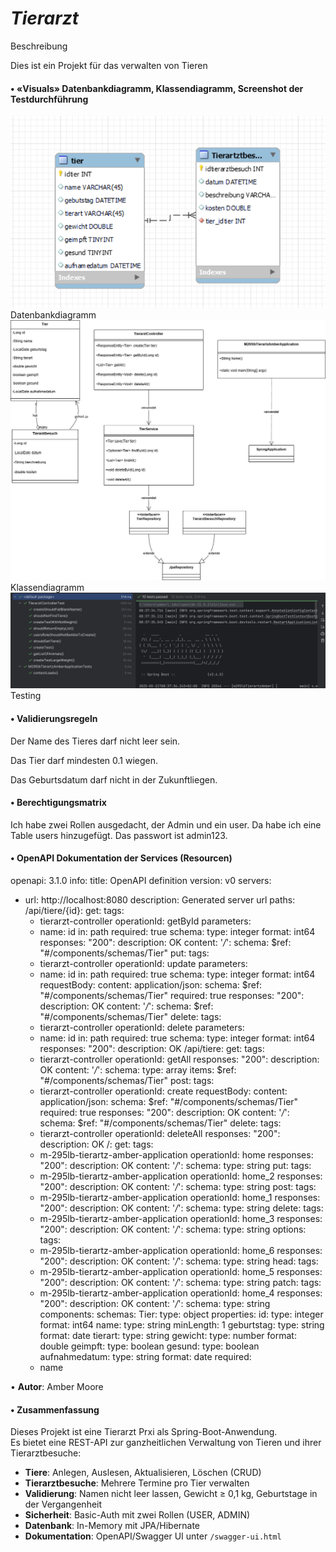 # **_Tierarzt_**

Beschreibung

Dies ist ein Projekt für das verwalten von Tieren



#### **•	«Visuals» Datenbankdiagramm, Klassendiagramm, Screenshot der Testdurchführung**

![img_3.png](img_3.png)
Datenbankdiagramm
![img_6.png](img_6.png)
Klassendiagramm
![img_5.png](img_5.png)
Testing

#### • **Validierungsregeln**

Der Name des Tieres darf nicht leer sein.

Das Tier darf mindesten 0.1 wiegen.

Das Geburtsdatum darf nicht in der Zukunftliegen.




#### •	Berechtigungsmatrix

Ich habe zwei Rollen ausgedacht, der Admin und ein user. Da habe ich eine Table users hinzugefügt.
Das passwort ist admin123.


#### **•	OpenAPI Dokumentation der Services (Resourcen)**

openapi: 3.1.0
info:
title: OpenAPI definition
version: v0
servers:
- url: http://localhost:8080
  description: Generated server url
  paths:
  /api/tiere/{id}:
  get:
  tags:
  - tierarzt-controller
  operationId: getById
  parameters:
  - name: id
  in: path
  required: true
  schema:
  type: integer
  format: int64
  responses:
  "200":
  description: OK
  content:
  '*/*':
  schema:
  $ref: "#/components/schemas/Tier"
  put:
  tags:
  - tierarzt-controller
  operationId: update
  parameters:
  - name: id
  in: path
  required: true
  schema:
  type: integer
  format: int64
  requestBody:
  content:
  application/json:
  schema:
  $ref: "#/components/schemas/Tier"
  required: true
  responses:
  "200":
  description: OK
  content:
  '*/*':
  schema:
  $ref: "#/components/schemas/Tier"
  delete:
  tags:
  - tierarzt-controller
  operationId: delete
  parameters:
  - name: id
  in: path
  required: true
  schema:
  type: integer
  format: int64
  responses:
  "200":
  description: OK
  /api/tiere:
  get:
  tags:
  - tierarzt-controller
  operationId: getAll
  responses:
  "200":
  description: OK
  content:
  '*/*':
  schema:
  type: array
  items:
  $ref: "#/components/schemas/Tier"
  post:
  tags:
  - tierarzt-controller
  operationId: create
  requestBody:
  content:
  application/json:
  schema:
  $ref: "#/components/schemas/Tier"
  required: true
  responses:
  "200":
  description: OK
  content:
  '*/*':
  schema:
  $ref: "#/components/schemas/Tier"
  delete:
  tags:
  - tierarzt-controller
  operationId: deleteAll
  responses:
  "200":
  description: OK
  /:
  get:
  tags:
  - m-295lb-tierartz-amber-application
  operationId: home
  responses:
  "200":
  description: OK
  content:
  '*/*':
  schema:
  type: string
  put:
  tags:
  - m-295lb-tierartz-amber-application
  operationId: home_2
  responses:
  "200":
  description: OK
  content:
  '*/*':
  schema:
  type: string
  post:
  tags:
  - m-295lb-tierartz-amber-application
  operationId: home_1
  responses:
  "200":
  description: OK
  content:
  '*/*':
  schema:
  type: string
  delete:
  tags:
  - m-295lb-tierartz-amber-application
  operationId: home_3
  responses:
  "200":
  description: OK
  content:
  '*/*':
  schema:
  type: string
  options:
  tags:
  - m-295lb-tierartz-amber-application
  operationId: home_6
  responses:
  "200":
  description: OK
  content:
  '*/*':
  schema:
  type: string
  head:
  tags:
  - m-295lb-tierartz-amber-application
  operationId: home_5
  responses:
  "200":
  description: OK
  content:
  '*/*':
  schema:
  type: string
  patch:
  tags:
  - m-295lb-tierartz-amber-application
  operationId: home_4
  responses:
  "200":
  description: OK
  content:
  '*/*':
  schema:
  type: string
  components:
  schemas:
  Tier:
  type: object
  properties:
  id:
  type: integer
  format: int64
  name:
  type: string
  minLength: 1
  geburtstag:
  type: string
  format: date
  tierart:
  type: string
  gewicht:
  type: number
  format: double
  geimpft:
  type: boolean
  gesund:
  type: boolean
  aufnahmedatum:
  type: string
  format: date
  required:
  - name



•	**Autor**: Amber Moore

#### •	**Zusammenfassung** 

Dieses Projekt ist eine Tierarzt Prxi als Spring-Boot-Anwendung.  
Es bietet eine REST-API zur ganzheitlichen Verwaltung von Tieren und ihrer Tierarztbesuche:

- **Tiere**: Anlegen, Auslesen, Aktualisieren, Löschen (CRUD)
- **Tierarztbesuche**: Mehrere Termine pro Tier verwalten
- **Validierung**: Namen nicht leer lassen, Gewicht ≥ 0,1 kg, Geburtstage in der Vergangenheit
- **Sicherheit**: Basic-Auth mit zwei Rollen (USER, ADMIN)
- **Datenbank**: In-Memory mit JPA/Hibernate
- **Dokumentation**: OpenAPI/Swagger UI unter `/swagger-ui.html`
